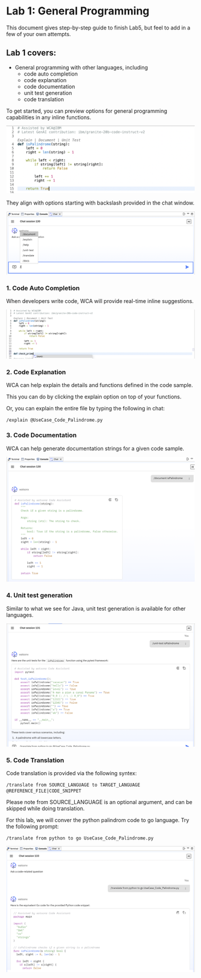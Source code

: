 # Lab 1: General Programming

This document gives step-by-step guide to finish Lab5, but feel to add in a few of your own attempts.

## Lab 1 covers:

- General programming with other languages, including
    - code auto completion
    - code explanation
    - code documentation
    - unit test generation
    - code translation

To get started, you can preview options for general programming capabilities in any inline functions.

![screenshot](images/Eclipse_gp_options_inline.png)

They align with options starting with backslash provided in the chat window.

![screenshot](images/Eclipse_gp_options.png)


### 1. Code Auto Completion

When developers write code, WCA will provide real-time inline suggestions.

![screenshot](images/Eclipse_gp_auto_completion.png)

### 2. Code Explanation

WCA can help explain the details and functions defined in the code sample.

This you can do by clicking the explain option on top of your functions.

Or, you can explain the entire file by typing the following in chat:

```
/explain @UseCase_Code_Palindrome.py
```

### 3. Code Documentation

WCA can help generate documentation strings for a given code sample.

![screenshot](images/Eclipse_gp_documentation.png)

### 4. Unit test generation

Similar to what we see for Java, unit test generation is available for other languages.

![screenshot](images/Eclipse_gp_unit_test.png)

### 5. Code Translation

Code translation is provided via the following syntex:

```
/translate from SOURCE_LANGUAGE to TARGET_LANGUAGE @REFERENCE_FILE|CODE_SNIPPET
```

Please note from SOURCE_LANGUAGE is an optional argument, and can be skipped while doing translation.

For this lab, we will conver the python palindrom code to go language. Try the following prompt:

```
/translate from python to go UseCase_Code_Palindrome.py
```

![screenshot](images/Eclipse_gp_translation_go.png)
